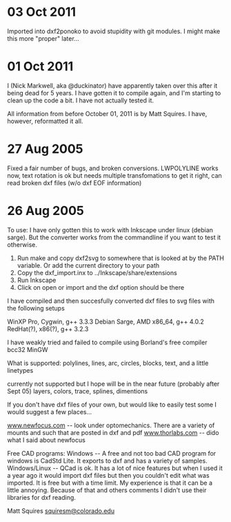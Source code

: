 # 03 Oct 2011

Imported into dxf2ponoko to avoid stupidity with git modules. I might make this more "proper" later...

# 01 Oct 2011

I (Nick Markwell, aka @duckinator) have apparently taken over this after it being dead for 5 years.
I have gotten it to compile again, and I'm starting to clean up the code a bit.
I have not actually tested it.

All information from before October 01, 2011 is by Matt Squires. I have, however, reformatted it all.

# 27 Aug 2005

Fixed a fair number of bugs, and broken conversions. LWPOLYLINE works now, text rotation is ok but needs multiple transfomations to get it right, can read broken dxf files (w/o dxf EOF information)


# 26 Aug 2005

To use:
I have only gotten this to work with Inkscape under linux (debian sarge).  But the converter works from the commandline if you want to test it otherwise.

1.  Run make and copy dxf2svg to somewhere that is looked at by the PATH variable.  Or add the current directory to your path
2.  Copy the dxf_import.inx to ../Inkscape/share/extensions
3.  Run Inkscape
4.  Click on open or import and the dxf option should be there

I have compiled and then succesfully converted dxf files to svg files with the following setups

WinXP Pro, Cygwin, g++ 3.3.3
Debian Sarge, AMD x86_64, g++ 4.0.2
RedHat(?), x86(?), g++ 3.2.3

I have weakly tried and failed to compile using 
Borland's free compiler bcc32
MinGW

What is supported:
polylines, lines, arc, circles, blocks, text, and a little linetypes

currently not supported but I hope will be in the near future (probably after Sept 05)
layers, colors, trace, splines, dimentions

If you don't have dxf files of your own, but would like to easily test some I would suggest a few places...

www.newfocus.com -- look under optomechanics.  There are a variety of mounts and such that are posted in dxf and pdf
www.thorlabs.com -- dido what I said about newfocus

Free CAD programs:
Windows -- A free and not too bad CAD program for windows is CadStd Lite.  It exports to dxf and has a variety of samples.
Windows/Linux -- QCad is ok.  It has a lot of nice features but when I used it a year ago it would import dxf files but then you couldn't edit what was imported.  It is free but with a time limit.  My experience is that it can be a little annoying.  Because of that and others comments I didn't use their libraries for dxf reading.


Matt Squires
squiresm@colorado.edu

